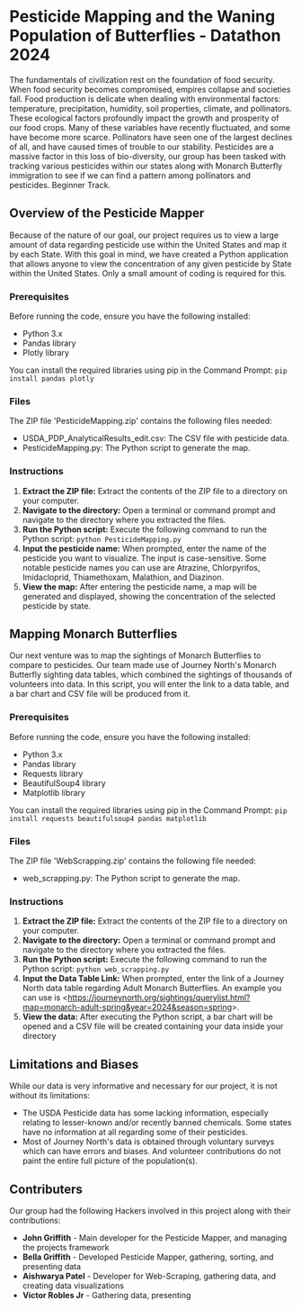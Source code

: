 # Pesticide Mapping and the Waning Population of Butterflies - Datathon 2024
The fundamentals of civilization rest on the foundation of food security. When food security becomes compromised, empires collapse and societies fall. Food production is delicate when dealing with environmental factors: temperature, precipitation, humidity, soil properties, climate, and pollinators. These ecological factors profoundly impact the growth and prosperity of our food crops. Many of these variables have recently fluctuated, and some have become more scarce. Pollinators have seen one of the largest declines of all, and have caused times of trouble to our stability. Pesticides are a massive factor in this loss of bio-diversity, our group has been tasked with tracking various pesticides within our states along with Monarch Butterfly immigration to see if we can find a pattern among pollinators and pesticides. Beginner Track.

## Overview of the Pesticide Mapper
Because of the nature of our goal, our project requires us to view a large amount of data regarding pesticide use within the United States and map it by each State. With this goal in mind, we have created a Python application that allows anyone to view the concentration of any given pesticide by State within the United States. Only a small amount of coding is required for this.

### Prerequisites
Before running the code, ensure you have the following installed:
- Python 3.x
- Pandas library
- Plotly library

You can install the required libraries using pip in the Command Prompt: ```pip install pandas plotly```

### Files
The ZIP file 'PesticideMapping.zip' contains the following files needed:
- USDA_PDP_AnalyticalResults_edit.csv: The CSV file with pesticide data.
- PesticideMapping.py: The Python script to generate the map.

### Instructions 
1. **Extract the ZIP file:** Extract the contents of the ZIP file to a directory on your computer.
2. **Navigate to the directory:** Open a terminal or command prompt and navigate to the directory where you extracted the files.
3. **Run the Python script:** Execute the following command to run the Python script: ```python PesticideMapping.py```
4. **Input the pesticide name:** When prompted, enter the name of the pesticide you want to visualize. The input is case-sensitive. Some notable pesticide names you can use are Atrazine, Chlorpyrifos, Imidacloprid, Thiamethoxam, Malathion, and Diazinon.
5. **View the map:** After entering the pesticide name, a map will be generated and displayed, showing the concentration of the selected pesticide by state.

## Mapping Monarch Butterflies
Our next venture was to map the sightings of Monarch Butterflies to compare to pesticides. Our team made use of Journey North's Monarch Butterfly sighting data tables, which combined the sightings of thousands of volunteers into data. In this script, you will enter the link to a data table, and a bar chart and CSV file will be produced from it.

### Prerequisites
Before running the code, ensure you have the following installed:
- Python 3.x
- Pandas library
- Requests library
- BeautifulSoup4 library
- Matplotlib library

You can install the required libraries using pip in the Command Prompt: ```pip install requests beautifulsoup4 pandas matplotlib```

### Files
The ZIP file 'WebScrapping.zip' contains the following file needed:
- web_scrapping.py: The Python script to generate the map.

### Instructions 
1. **Extract the ZIP file:** Extract the contents of the ZIP file to a directory on your computer.
2. **Navigate to the directory:** Open a terminal or command prompt and navigate to the directory where you extracted the files.
4. **Run the Python script:** Execute the following command to run the Python script: ```python web_scrapping.py```
5. **Input the Data Table Link:** When prompted, enter the link of a Journey North data table regarding Adult Monarch Butterflies. An example you can use is <<https://journeynorth.org/sightings/querylist.html?map=monarch-adult-spring&year=2024&season=spring>>. 
6. **View the data:** After executing the Python script, a bar chart will be opened and a CSV file will be created containing your data inside your directory

## Limitations and Biases
While our data is very informative and necessary for our project, it is not without its limitations:
- The USDA Pesticide data has some lacking information, especially relating to lesser-known and/or recently banned chemicals. Some states have no information at all regarding some of their pesticides.
- Most of Journey North's data is obtained through voluntary surveys which can have errors and biases. And volunteer contributions do not paint the entire full picture of the population(s).


## Contributers
Our group had the following Hackers involved in this project along with their contributions:
- **John Griffith** - Main developer for the Pesticide Mapper, and managing the projects framework
- **Bella Griffith** - Developed Pesticide Mapper, gathering, sorting, and presenting data
- **Aishwarya Patel** - Developer for Web-Scraping, gathering data, and creating data visualizations
- **Victor Robles Jr** - Gathering data, presenting
